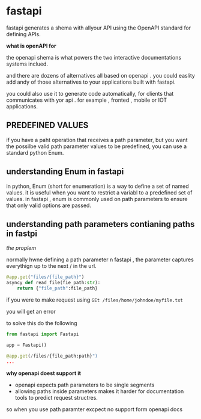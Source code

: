 # fastapi

fastapi generates a shema with allyour API using the OpenAPI standard for defining APIs.

**what is openAPI for**

the openapi shema is what powers the two interactive documentations systems inclued. 

and there are dozens of alternatives all based on openapi . you could easlity add andy of those alternatives to your applications built with fastapi. 

you could also use it to generate code automatically, for clients that communicates with yor api . for example , fronted , mobile or IOT applications. 

## PREDEFINED VALUES 

if you have a paht operation that receives a path parameter, but you want the possilbe valid path parameter values to be predefined, you can use a standard python Enum. 


## understanding Enum in fastapi 

in python, Enum (short for enumeration) is a way to define a set of named values. it is useful when you want to restrict a variabl to a predefined set of values. in fastapi , enum is commonly used on path parameters to ensure that only valid options are passed. 

## understanding path parameters contianing paths in fastpi 

*the proplem*

normally hwne defining a path parameter n fastapi , the parameter captures everythign up to the next / in the url. 

```py
@app.get("files/{file_path}")
asyncy def read_file(fie_path:str):
    return {"file_path":file_path}
```
if you were to make request using `GEt /files/home/johndoe/myfile.txt`

you will get an error 

to solve this do the following 

```py
from fastapi import Fastapi

app = Fastapi()

@app.get(/files/{file_path:path}")
...
```

**why openapi doest support it**
- openapi expects path parameters to be single segments 
- allowing paths inside parameters makes it harder for documentation tools to predict request structres. 

so when you use path paramter excpect no support form openapi docs


